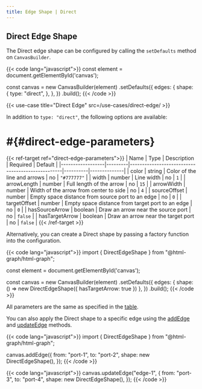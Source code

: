 ```yaml
---
title: Edge Shape | Direct
---
```


## Direct Edge Shape

The Direct edge shape can be configured by calling the `setDefaults` method on `CanvasBuilder`.

{{< code lang="javascript">}}
const element = document.getElementById('canvas');

const canvas = new CanvasBuilder(element)
  .setDefaults({
    edges: {
      shape: {
        type: "direct",
      },
    },
  })
  .build();
{{< /code >}}

{{< use-case title="Direct Edge" src=/use-cases/direct-edge/ >}}

In addition to `type: "direct"`, the following options are available:

# #{#direct-edge-parameters}

{{< ref-target ref="direct-edge-parameters">}}
| Name             | Type    | Description                                      | Required | Default      |
|------------------|---------|--------------------------------------------------|----------|--------------|
| color            | string  | Color of the line and arrows                     | no       | `"#777777"`  |
| width            | number  | Line width                                       | no       | `1`          |
| arrowLength      | number  | Full length of the arrow                         | no       | `15`         |
| arrowWidth       | number  | Width of the arrow from center to side           | no       | `4`          |
| sourceOffset     | number  | Empty space distance from source port to an edge | no       | `0`          |
| targetOffset     | number  | Empty space distance from target port to an edge | no       | `0`          |
| hasSourceArrow   | boolean | Draw an arrow near the source port               | no       | `false`      |
| hasTargetArrow   | boolean | Draw an arrow near the target port               | no       | `false`      |
{{< /ref-target >}}

Alternatively, you can create a Direct shape by passing a factory function into the configuration.

{{< code lang="javascript">}}
import { DirectEdgeShape } from "@html-graph/html-graph";

const element = document.getElementById('canvas');

const canvas = new CanvasBuilder(element)
  .setDefaults({
    edges: {
      shape: () => new DirectEdgeShape({ hasTargetArrow: true })
    },
  })
  .build();
{{< /code >}}

All parameters are the same as specified in the [table](#direct-edge-parameters).

You can also apply the Direct shape to a specific edge using the
[addEdge](/canvas/#add-edge) and [updateEdge](/canvas/#update-edge) methods.

{{< code lang="javascript">}}
import { DirectEdgeShape } from "@html-graph/html-graph";

canvas.addEdge({
  from: "port-1",
  to: "port-2",
  shape: new DirectEdgeShape(),
});
{{< /code >}}

{{< code lang="javascript">}}
canvas.updateEdge("edge-1", {
  from: "port-3",
  to: "port-4",
  shape: new DirectEdgeShape(),
});
{{< /code >}}
